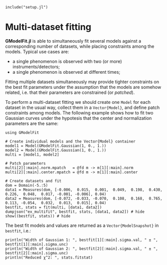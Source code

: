 ```@setup abc
include("setup.jl")
```


# Multi-dataset fitting

**GModelFit.jl** is able to simultaneously fit several models against a corresponding number of datasets, while placing constraints among the models. Typical use cases are:
- a single phenomenon is observed with two (or more) instruments/detectors;
- a single phenomenon is observed at different times;

Fitting multiple datasets simultaneously may provide tighter constraints on the best fit parameters under the assumption that the models are somehow related, i.e. that their parameters are constrained (or *patched*).

To perform a multi-dataset fitting we should create one `Model` for each dataset in the usual way, collect them in a `Vector{Model}`, and define patch constraints among models.   The following example shows how to fit two Gaussian curves under the hypotesis that the center and normalization parameters are the same:
```@example abc
using GModelFit

# Create individual models and the Vector{Model} container
model1 = Model(GModelFit.Gaussian(1, 0., 1.))
model2 = Model(GModelFit.Gaussian(1, 0., 1.))
multi = [model1, model2]

# Patch parameters
multi[2][:main].norm.mpatch   = @fd m -> m[1][:main].norm
multi[2][:main].center.mpatch = @fd m -> m[1][:main].center

# Create datasets and fit
dom = Domain(-5.:5)
data1 = Measures(dom, [-0.006,  0.015,  0.001,  0.049,  0.198,  0.430,  0.226,  0.048,  0.017, -0.001, -0.006], 0.04)
data2 = Measures(dom, [-0.072, -0.033, -0.070,  0.108,  0.168,  0.765,  0.113, -0.054,  0.032,  0.013,  0.015], 0.04)
bestfit, stats = fit(multi, [data1, data2])
dumpjson("ex_multifit", bestfit, stats, [data1, data2]) # hide
show((bestfit, stats)) # hide
```

The best fit models and values are returned as a `Vector{ModelSnapshot}` in `bestfit`, i.e.:
```@example abc
println("Width of Gaussian 1: ", bestfit[1][:main].sigma.val, " ± ", bestfit[1][:main].sigma.unc)
println("Width of Gaussian 2: ", bestfit[2][:main].sigma.val, " ± ", bestfit[2][:main].sigma.unc)
println("Reduced χ^2: ", stats.fitstat)
```
